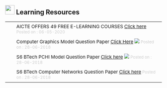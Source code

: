 <div align="left" class="contentDiv">

<h2><img height="30" src="images/learning_r.png" style="border:0px; box-shadow:none;" width="30"/> Learning Resources</h2>
<table border="0" cellpadding="8" style="border-collapse:collapse;" width="98%"><tr><td align="right" height="15" style="font-size:85%;padding-top:5px;padding-bottom:8px;" valign="top" width="15"> <img height="12" src="images/tick.png" style="border:0px; box-shadow:none;" width="12"/> </td><td style="font-size:15px; padding-top:5px;padding-bottom:8px;" valign="top">AICTE OFFERS 49 FREE E-LEARNING COURSES <a class="cc" href="/learningR/AICTE1588746702.pdf" target="_blank">Click here </a><font color="#CCC" size="2"> Posted on : 06-05-2020</font></td></tr><tr><td align="right" height="15" style="font-size:85%;padding-top:5px;padding-bottom:8px;" valign="top" width="15"> <img height="12" src="images/tick.png" style="border:0px; box-shadow:none;" width="12"/> </td><td style="font-size:15px; padding-top:5px;padding-bottom:8px;" valign="top">Computer Graphics Model Question Paper <a class="cc" href="/learningR/btech_cse_it_computer_graphics_201614604404791530170197.pdf" target="_blank">Click Here</a> <img src="images/new.gif" style="border:0px; box-shadow:none;"/> <font color="#CCC" size="2"> Posted on : 28-06-2018</font></td></tr><tr><td align="right" height="15" style="font-size:85%;padding-top:5px;padding-bottom:8px;" valign="top" width="15"> <img height="12" src="images/tick.png" style="border:0px; box-shadow:none;" width="12"/> </td><td style="font-size:15px; padding-top:5px;padding-bottom:8px;" valign="top">S6 BTech PCHI Model Question Paper <a class="cc" href="/learningR/btech_cse_it_pc_hardware_interfacing_201614604403681530169910.pdf" target="_blank">Click here</a> <img src="images/new.gif" style="border:0px; box-shadow:none;"/> <font color="#CCC" size="2"> Posted on : 28-06-2018</font></td></tr><tr><td align="right" height="15" style="font-size:85%;padding-top:5px;padding-bottom:8px;" valign="top" width="15"> <img height="12" src="images/tick.png" style="border:0px; box-shadow:none;" width="12"/> </td><td style="font-size:15px; padding-top:5px;padding-bottom:8px;" valign="top">S6 BTech Computer Networks Question Paper <a class="cc" href="/learningR/btech_cse_it_computer_network_201614604403151530169378.pdf" target="_blank">Click here</a><font color="#CCC" size="2"> Posted on : 28-06-2018</font></td></tr></table>
</div>
